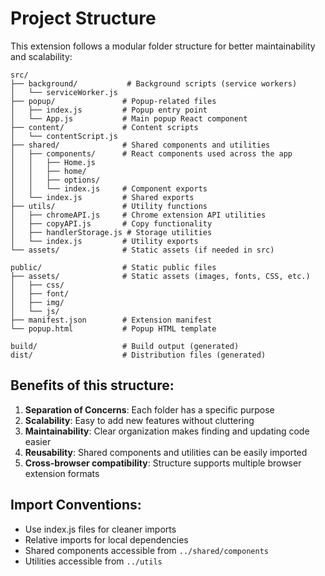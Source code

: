 # Project Structure

This extension follows a modular folder structure for better maintainability and scalability:

```
src/
├── background/           # Background scripts (service workers)
│   └── serviceWorker.js
├── popup/               # Popup-related files
│   ├── index.js         # Popup entry point
│   └── App.js           # Main popup React component
├── content/             # Content scripts
│   └── contentScript.js
├── shared/              # Shared components and utilities
│   ├── components/      # React components used across the app
│   │   ├── Home.js
│   │   ├── home/
│   │   ├── options/
│   │   └── index.js     # Component exports
│   └── index.js         # Shared exports
├── utils/               # Utility functions
│   ├── chromeAPI.js     # Chrome extension API utilities
│   ├── copyAPI.js       # Copy functionality
│   ├── handlerStorage.js # Storage utilities
│   └── index.js         # Utility exports
└── assets/              # Static assets (if needed in src)

public/                  # Static public files
├── assets/              # Static assets (images, fonts, CSS, etc.)
│   ├── css/
│   ├── font/
│   ├── img/
│   └── js/
├── manifest.json        # Extension manifest
└── popup.html           # Popup HTML template

build/                   # Build output (generated)
dist/                    # Distribution files (generated)
```

## Benefits of this structure:

1. **Separation of Concerns**: Each folder has a specific purpose
2. **Scalability**: Easy to add new features without cluttering
3. **Maintainability**: Clear organization makes finding and updating code easier
4. **Reusability**: Shared components and utilities can be easily imported
5. **Cross-browser compatibility**: Structure supports multiple browser extension formats

## Import Conventions:

- Use index.js files for cleaner imports
- Relative imports for local dependencies
- Shared components accessible from `../shared/components`
- Utilities accessible from `../utils`
